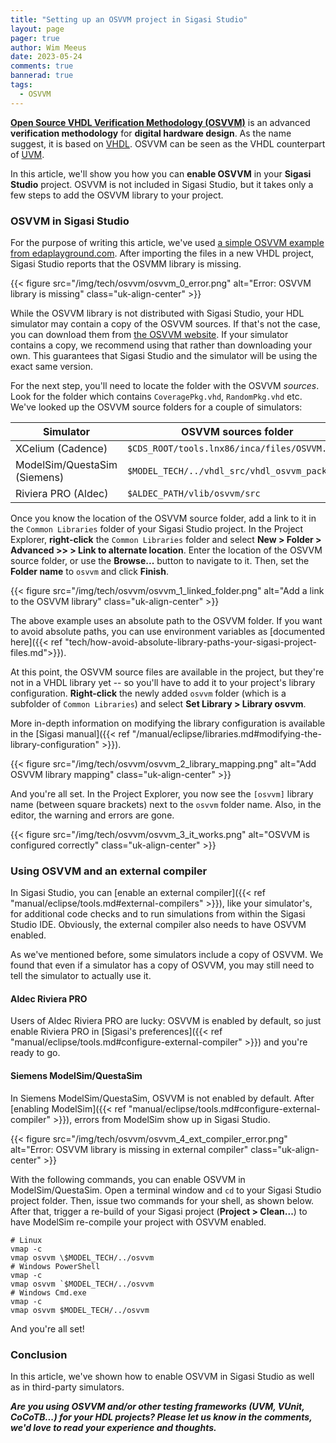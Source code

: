 ```yaml
---
title: "Setting up an OSVVM project in Sigasi Studio"
layout: page
pager: true
author: Wim Meeus
date: 2023-05-24
comments: true
bannerad: true
tags:
  - OSVVM
---
```


[**Open Source VHDL Verification Methodology
(OSVVM)**](https://osvvm.org/) is an advanced **verification
methodology** for **digital hardware design**.  As the name suggest,
it is based on [VHDL](https://en.wikipedia.org/wiki/VHDL). OSVVM can
be seen as the VHDL counterpart of
[UVM](https://en.wikipedia.org/wiki/Universal_Verification_Methodology).

In this article, we'll show you how you can **enable OSVVM** in your
**Sigasi Studio** project.  OSVVM is not included in Sigasi Studio,
but it takes only a few steps to add the OSVVM library to your
project.

### OSVVM in Sigasi Studio

For the purpose of writing this article, we've used [a simple OSVVM
example from
edaplayground.com](https://www.edaplayground.com/x/49J). After
importing the files in a new VHDL project, Sigasi Studio reports that
the OSVMM library is missing.

{{< figure src="/img/tech/osvvm/osvvm_0_error.png" alt="Error: OSVVM library is missing" class="uk-align-center" >}}

While the OSVVM library is not distributed with Sigasi Studio, your HDL
simulator may contain a copy of the OSVVM sources. If that's
not the case, you can download them from [the OSVVM
website](https://osvvm.org/downloads). If your simulator contains a copy,
we recommend using that rather than downloading your own. This
guarantees that Sigasi Studio and the simulator will be using the exact same
version.

For the next step, you'll need to locate the folder with the OSVVM
*sources*. Look for the folder which contains `CoveragePkg.vhd`,
`RandomPkg.vhd` etc. We've looked up the OSVVM source folders for a
couple of simulators:

| Simulator                     | OSVVM sources folder                          |
| ----------------------------- | --------------------------------------------- |
| XCelium (Cadence)             | `$CDS_ROOT/tools.lnx86/inca/files/OSVVM.src`  |
| ModelSim/QuestaSim (Siemens)  | `$MODEL_TECH/../vhdl_src/vhdl_osvvm_packages` |
| Riviera PRO (Aldec)           | `$ALDEC_PATH/vlib/osvvm/src`                  |

Once you know the location of the OSVVM source folder, add a link to
it in the `Common Libraries` folder of your Sigasi Studio project. In
the Project Explorer, **right-click** the `Common Libraries` folder
and select **New > Folder > Advanced \>\> > Link to alternate
location**. Enter the location of the OSVVM source folder, or use the
**Browse...** button to navigate to it. Then, set the **Folder name**
to `osvvm` and click **Finish**.

{{< figure src="/img/tech/osvvm/osvvm_1_linked_folder.png" alt="Add a link to the OSVVM library" class="uk-align-center" >}}

The above example uses an absolute path to the OSVVM folder. If you
want to avoid absolute paths, you can use environment variables as
[documented here]({{< ref
"tech/how-avoid-absolute-library-paths-your-sigasi-project-files.md">}}).

At this point, the OSVVM source files are available in the project,
but they're not in a VHDL library yet -- so you'll have to add it to
your project's library configuration.  **Right-click** the newly added
`osvvm` folder (which is a subfolder of `Common Libraries`) and select
**Set Library > Library osvvm**.

More in-depth information on modifying the library configuration is
available in the [Sigasi
manual]({{< ref "/manual/eclipse/libraries.md#modifying-the-library-configuration" >}}).

{{< figure src="/img/tech/osvvm/osvvm_2_library_mapping.png" alt="Add OSVVM library mapping" class="uk-align-center" >}}

And you're all set. In the Project Explorer, you now see the `[osvvm]`
library name (between square brackets) next to the `osvvm` folder
name. Also, in the editor, the warning and errors are gone.

{{< figure src="/img/tech/osvvm/osvvm_3_it_works.png" alt="OSVVM is configured correctly" class="uk-align-center" >}}


### Using OSVVM and an external compiler

In Sigasi Studio, you can [enable an external
compiler]({{< ref "manual/eclipse/tools.md#external-compilers" >}}),
like your simulator's, for additional code checks and to run
simulations from within the Sigasi Studio IDE.  Obviously, the
external compiler also needs to have OSVVM enabled.

As we've mentioned before, some simulators include a copy of OSVVM. We
found that even if a simulator has a copy of OSVVM, you may still need
to tell the simulator to actually use it.

#### Aldec Riviera PRO

Users of Aldec Riviera PRO are lucky: OSVVM is enabled by default, so
just enable Riviera PRO in [Sigasi's
preferences]({{< ref "manual/eclipse/tools.md#configure-external-compiler" >}})
and you're ready to go.

#### Siemens ModelSim/QuestaSim

In Siemens ModelSim/QuestaSim, OSVVM is not enabled by default. After
[enabling ModelSim]({{< ref
"manual/eclipse/tools.md#configure-external-compiler" >}}), errors from
ModelSim show up in Sigasi Studio.

{{< figure src="/img/tech/osvvm/osvvm_4_ext_compiler_error.png" alt="Error: OSVVM library is missing in external compiler" class="uk-align-center" >}}

With the following commands, you can enable OSVVM in
ModelSim/QuestaSim. Open a terminal window and `cd` to your Sigasi
Studio project folder. Then, issue two commands for your shell, as
shown below. After that, trigger a re-build of your Sigasi project
(**Project > Clean...**) to have ModelSim re-compile your project with
OSVVM enabled.

```
# Linux
vmap -c
vmap osvvm \$MODEL_TECH/../osvvm
# Windows PowerShell
vmap -c
vmap osvvm `$MODEL_TECH/../osvvm
# Windows Cmd.exe
vmap -c
vmap osvvm $MODEL_TECH/../osvvm
```

And you're all set!

### Conclusion

In this article, we've shown how to enable OSVVM in Sigasi Studio as
well as in third-party simulators.

***Are you using OSVVM and/or other testing frameworks (UVM, VUnit,
CoCoTB...) for your HDL projects? Please let us know in the comments,
we'd love to read your experience and thoughts.***

